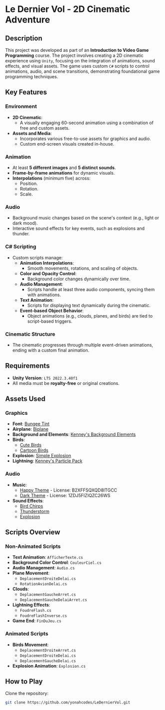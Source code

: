 # Le Dernier Vol - 2D Cinematic Adventure

## Description
This project was developed as part of an **Introduction to Video Game Programming** course. The project involves creating a 2D cinematic experience using `Unity`, focusing on the integration of animations, sound effects, and visual assets. The game uses custom `C#` scripts to control animations, audio, and scene transitions, demonstrating foundational game programming techniques.

## Key Features

### Environment
- **2D Cinematic**:
  - A visually engaging 60-second animation using a combination of free and custom assets.
- **Assets and Media**:
  - Incorporates various free-to-use assets for graphics and audio.
  - Custom end-screen visuals created in-house.

### Animation
- At least **5 different images** and **5 distinct sounds**.
- **Frame-by-frame animations** for dynamic visuals.
- **Interpolations** (minimum five) across:
  - Position.
  - Rotation.
  - Scale.

### Audio
- Background music changes based on the scene's context (e.g., light or dark mood).
- Interactive sound effects for key events, such as explosions and thunder.

### C# Scripting
- Custom scripts manage:
  - **Animation Interpolations**:
    - Smooth movements, rotations, and scaling of objects.
  - **Color and Opacity Control**:
    - Background color changes dynamically over time.
  - **Audio Management**:
    - Scripts handle at least three audio components, syncing them with animations.
  - **Text Animation**:
    - Scripts for displaying text dynamically during the cinematic.
  - **Event-based Object Behavior**:
    - Object animations (e.g., clouds, planes, and birds) are tied to script-based triggers.

### Cinematic Structure
- The cinematic progresses through multiple event-driven animations, ending with a custom final animation.

## Requirements
- **Unity Version**: `LTS 2022.3.40f1`
- All media must be **royalty-free** or original creations.

## Assets Used
### Graphics
- **Font**: [Bungee Tint](https://fonts.google.com/specimen/Bungee+Tint)
- **Airplane**: [Biplane](https://freesvg.org/biplane-2)
- **Background and Elements**: [Kenney's Background Elements](https://kenney.nl/assets/background-elements-redux)
- **Birds**: 
  - [Cute Birds](https://assetstore.unity.com/packages/2d/characters/2d-cute-birds-4-in-1-mini-pack-237273)
  - [Cartoon Birds](https://assetstore.unity.com/packages/2d/characters/2d-cartoon-birds-pack-149167)
- **Explosion**: [Simple Explosion](https://opengameart.org/content/simple-explosion-bleeds-game-art)
- **Lightning**: [Kenney's Particle Pack](https://kenney.nl/assets/particle-pack)

### Audio
- **Music**:
  - [Happy Theme](https://www.bensound.com/royalty-free-music/track/country-boy) - License: B2XFFSQXQD8ITGCC
  - [Dark Theme](https://www.bensound.com/royalty-free-music/track/crime-scene-dark-suspenseful) - License: 1ZDJ5FIZIQZC26WS
- **Sound Effects**:
  - [Bird Chirps](https://freesound.org/people/fleurescence/sounds/578858/)
  - [Thunderstorm](https://soundbible.com/916-Perfect-Thunder-Storm.html)
  - [Explosion](https://freesound.org/people/sandyrb/sounds/95078/)

## Scripts Overview
### Non-Animated Scripts
- **Text Animation**: `AfficherTexte.cs`
- **Background Color Control**: `CouleurCiel.cs`
- **Audio Management**: `Audio.cs`
- **Plane Movement**: 
  - `DeplacementDroiteDelai.cs`
  - `RotationAvionDelai.cs`
- **Clouds**:
  - `DeplacementGaucheArret.cs`
  - `DeplacementGaucheDelaiArret.cs`
- **Lightning Effects**:
  - `FoudreFlash.cs`
  - `FoudreFlashInverse.cs`
- **Game End**: `FinDuJeu.cs`

### Animated Scripts
- **Birds Movement**:
  - `DeplacementDroiteArret.cs`
  - `DeplacementDroiteDelai.cs`
  - `DeplacementGaucheDelai.cs`
- **Explosion Animation**: `Explosion.cs`

## How to Play
Clone the repository:
   ```bash
   git clone https://github.com/yonahcodes/LeDernierVol.git
   ```
